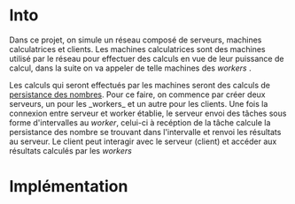 # Into
<p>
  Dans ce projet, on simule un réseau composé de serveurs, machines calculatrices et clients. Les machines calculatrices sont des machines utilisé par
  le réseau pour effectuer des calculs en vue de leur puissance de calcul, dans la suite on va appeler de telle machines des <i> workers </i>.  
</p>
<p>
  Les calculs qui seront effectués par les machines seront des calculs de <a href="https://fr.wikipedia.org/wiki/Persistance_d%27un_nombre">persistance 
  des nombres</a>. Pour ce faire, on commence par créer deux serveurs, un pour les _workers_ et un autre pour les clients. Une fois la connexion entre 
  serveur et worker établie, le serveur envoi des tâches sous forme d'intervalles au <i> worker</i>, celui-ci à recéption de la tâche calcule la 
  persistance des nombre se trouvant dans l'intervalle et renvoi les résultats au serveur. Le client peut interagir avec le serveur (client) et accéder
  aux résultats calculés par les <i> workers </i>
</p>

# Implémentation
<p>
  
